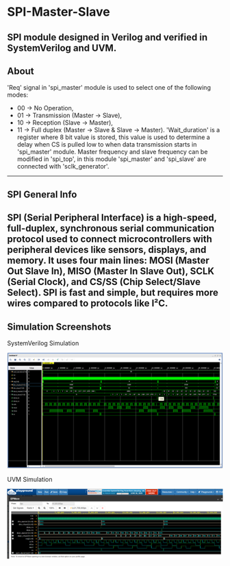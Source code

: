 # SPI-Master-Slave
SPI module designed in Verilog and verified in SystemVerilog and UVM.
---
## About
'Req' signal in 'spi_master' module is used to select one of the following modes:
- 00 -> No Operation,
- 01 -> Transmission (Master -> Slave),
- 10 -> Reception (Slave -> Master),
- 11 -> Full duplex (Master -> Slave & Slave -> Master).
'Wait_duration' is a register where 8 bit value is stored, this value is used to determine
a delay when CS is pulled low to when data transmission starts in 'spi_master' module.
Master frequency and slave frequency can be modified in 'spi_top', in this module 'spi_master'
and 'spi_slave' are connected with 'sclk_generator'.
---
## SPI General Info
SPI (Serial Peripheral Interface) is a high-speed, full-duplex, synchronous serial communication protocol
used to connect microcontrollers with peripheral devices like sensors, displays, and memory. It uses four 
main lines: MOSI (Master Out Slave In), MISO (Master In Slave Out), SCLK (Serial Clock), and CS/SS 
(Chip Select/Slave Select). SPI is fast and simple, but requires more wires compared to protocols like I²C.
---
## Simulation Screenshots
SystemVerilog Simulation
<div align="center"> <img src="/spi_simulation_results/sv_tb_results/vivado_waveforms.png"> </div>

UVM Simulation
<div align="center"> <img src="/spi_simulation_results/uvm_tb_results/uvm_eda_waveforms.png"> </div> 
